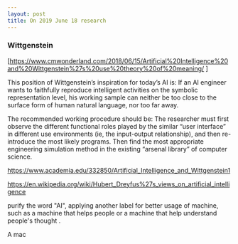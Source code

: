 ```yaml
---
layout: post
title: On 2019 June 18 research
---
```


### Wittgenstein


[https://www.cmwonderland.com/2018/06/15/Artificial%20Intelligence%20and%20Wittgenstein%27s%20use%20theory%20of%20meaning/ ]


This position of Wittgenstein’s inspiration for today’s AI is: If an AI engineer wants to faithfully reproduce intelligent activities on the symbolic representation level, his working sample can neither be too close to the surface form of human natural language, nor too far away.






The recommended working procedure should be: The researcher must first observe the different functional roles played by the similar “user interface” in different use environments (ie, the input-output relationship), and then re-introduce the most likely programs. Then find the most appropriate engineering simulation method in the existing “arsenal library” of computer science.


https://www.academia.edu/332850/Artificial_Intelligence_and_Wittgenstein1

https://en.wikipedia.org/wiki/Hubert_Dreyfus%27s_views_on_artificial_intelligence




purify the word "AI", applying another label for better usage of machine, such as a machine that helps people or a machine that help understand people's thought .



A mac